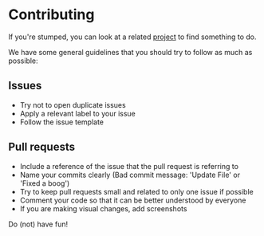 # Contributing

If you're stumped, you can look at a related [project](https://github.com/orgs/CasterrTV/projects) to find something to do.

We have some general guidelines that you should try to follow as much as possible:

## Issues

- Try not to open duplicate issues
- Apply a relevant label to your issue
- Follow the issue template

## Pull requests

- Include a reference of the issue that the pull request is referring to
- Name your commits clearly (Bad commit message: 'Update File' or 'Fixed a boog')
- Try to keep pull requests small and related to only one issue if possible
- Comment your code so that it can be better understood by everyone
- If you are making visual changes, add screenshots

Do (not) have fun!
